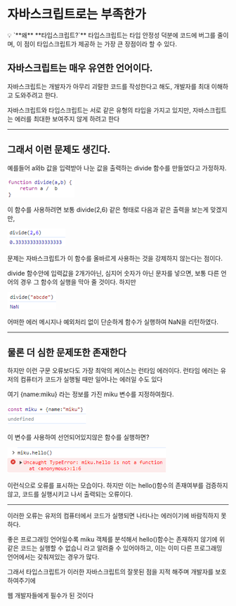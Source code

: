 # 자바스크립트로는 부족한가

<aside>
💡 `**왜** **타입스크립트?`**   
타입스크립트는 타입 안정성 덕분에 코드에 버그를 줄이며, 이 점이 타입스크립트가 제공하 는 가장 큰 장점이라 할 수 있다.

</aside>

## 자바스크립트는 매우 유연한 언어이다.

자바스크립트는 개발자가 아무리 괴랄한 코드를 작성한다고 해도, 개발자를 최대 이해하고 도와주려고 한다.

자바스크립트와 타입스크립트는 서로 같은 유형의 타입을 가지고 있지만, 자바스크립트는 에러를
최대한 보여주지 않게 하려고 한다

---

## 그래서 이런 문제도 생긴다.

예를들어 a와b 값을 입력받아 나눈 값을 출력하는 divide 함수를 만들었다고 가정하자.

![Untitled](Why_Not_JavaScript\Untitled.png)

이 함수를 사용하려면 보통 divide(2,6) 같은 형태로 다음과 같은 출력을 보는게 맞겠지만,

![Untitled1](Why_Not_JavaScript\Untitled1.png)

문제는 자바스크립트가 이 함수를 올바르게 사용하는 것을 강제하지 않는다는 점이다.

divide 함수안에 입력값을 2개가아닌, 심지어 숫자가 아닌 문자를 넣으면, 보통 다른 언어의 경우
그 함수의 실행을 막아 줄 것이다. 하지만

![Untitled2](Why_Not_JavaScript\Untitled2.png)

어떠한 에러 메시지나 예외처리 없이 단순하게 함수가 실행하여 NaN을 리턴하였다.

---

## 물론 더 심한 문제또한 존재한다

하지만 이런 구문 오류보다도 가장 최악의 케이스는 런타임 에러이다.
런타임 에러는 유저의 컴퓨터가 코드가 실행될 때만 일어나는 에러일 수도 있다

여기 {name:miku} 라는 정보를 가진 miku 변수를 지정하여줬다.

![Untitled3](Why_Not_JavaScript\Untitled3.png)

이 변수를 사용하여 선언되어있지않은 함수를 실행하면?

![Untitled4](Why_Not_JavaScript\Untitled4.png)

이런식으로 오류를 표시하는 모습이다. 하지만 이는 hello()함수의 존재여부를 검증하지 않고,
코드를 실행시키고 나서 출력되는 오류이다.

---

이러한 오류는 유저의 컴퓨터에서 코드가 실행되면 나타나는 에러이기에 바람직하지 못하다.

좋은 프로그래밍 언어일수록 miku 객체를 분석해서 hello()함수는 존재하지 않기에
위 같은 코드는 실행할 수 없습니 라고 알려줄 수 있어야하고, 이는 이미 다른 프로그래밍 언어에서는 갖춰져있는 경우가 많다.

그래서 타입스크립트가 이러한 자바스크립트의 잘못된 점을 지적 해주며 개발자를 보호하여주기에

웹 개발자들에게 필수가 된 것이다
